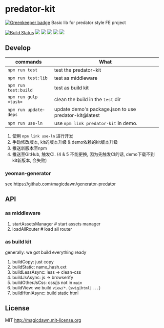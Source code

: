 # predator-kit

[![Greenkeeper badge](https://badges.greenkeeper.io/magicdawn/predator-kit.svg)](https://greenkeeper.io/)
Basic lib for predator style FE project

[![Build Status](https://img.shields.io/travis/magicdawn/predator-kit.svg?style=flat-square)](https://travis-ci.org/magicdawn/predator-kit)
![](https://img.shields.io/npm/v/predator-kit.svg?style=flat-square)
![](https://img.shields.io/node/v/predator-kit.svg?style=flat-square)
![](https://img.shields.io/npm/dm/predator-kit.svg?style=flat-square)
![](https://img.shields.io/npm/dt/predator-kit.svg?style=flat-square)
![](https://img.shields.io/npm/l/predator-kit.svg?style=flat-square)

## Develop

|commands| What |
|---|---|
|`npm run test` | test the predator-kit |
|`npm run test:lib` | test as middleware |
|`npm run test:build`| test as build kit |
|`npm run gulp <task>` | clean the  build in the `test` dir
|`npm run update-deps` | update demo's package.json to use predator-kit@latest
|`npm run use-ln` | use `npm link predator-kit` in demo.

1. 使用 `npm link use-ln` 进行开发
2. 手动修改版本, kit的版本升级 & demo依赖的kit版本升级
3. 推送新版本至npm
4. 推送至GitHub, 触发CI. (4 & 5 不能更换, 因为先触发CI的话, demo下载不到kit新版本, 会失败)

### yeoman-generator
see https://github.com/magicdawn/generator-predator


## API

### as middleware

1. startAssetsManager # start assets manager
2. loadAllRouter # load all router

### as build kit
generally: we got build everything ready

1. buildCopy: just copy
2. buildStatic: name_hash.ext
3. buildLessAsync: less -> clean-css
4. buildJsAsync: js -> browserify
5. buildOtherJsCss: css/js not in `main`
6. buildView: we build `view/*.{swig|html|...}`
7. buildHtmlAsync: build static html

## License
MIT http://magicdawn.mit-license.org
